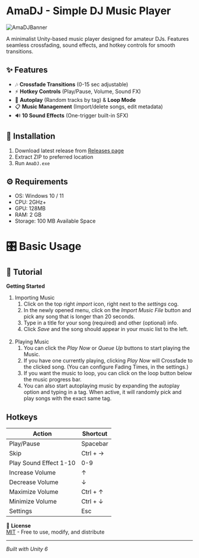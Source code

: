 # AmaDJ - Simple DJ Music Player

![AmaDJBanner](https://github.com/user-attachments/assets/4e54e1b6-c2f8-458f-8fe0-689151c8af00)



A minimalist Unity-based music player designed for amateur DJs. Features seamless crossfading, sound effects, and hotkey controls for smooth transitions.

## ✨ Features

- 🎶 **Crossfade Transitions** (0-15 sec adjustable)  
- ⚡ **Hotkey Controls** (Play/Pause, Volume, Sound FX)  
- 🔄 **Autoplay** (Random tracks by tag) & **Loop Mode**  
- 📋 **Music Management** (Import/delete songs, edit metadata)  
- 🔊 **10 Sound Effects** (One-trigger built-in SFX)  

## 🚀 Installation

1. Download latest release from [Releases page](https://github.com/olkadev/AmaDJ/releases)
2. Extract ZIP to preferred location
3. Run `AmaDJ.exe`

## ⚙️ Requirements
- OS: Windows 10 / 11
- CPU: 2GHz+
- GPU: 128MB
- RAM: 2 GB
- Storage: 100 MB Available Space

# 🎛️ Basic Usage

## 📖 Tutorial
**Getting Started**
1. Importing Music
   1. Click on the top right *import* icon, right next to the *settings* cog.
   2. In the newly opened menu, click on the *Import Music File* button and pick any song that is longer than 20 seconds.
   3. Type in a title for your song (required) and other (optional) info.
   4. Click *Save* and the song should appear in your music list to the left.
   <br>
2. Playing Music
   1. You can click the *Play Now* or *Queue Up* buttons to start playing the Music.
   2. If you have one currently playing, clicking *Play Now* will Crossfade to the clicked song. (You can configure Fading Times, in the settings.)
   3. If you want the music to loop, you can click on the loop button below the music progress bar.
   4. You can also start autoplaying music by expanding the autoplay option and typing in a tag. When active, it will randomly pick and play songs with the exact same tag.

## Hotkeys
| Action  | Shortcut |
| ------------- | ------------- |
| Play/Pause  | Spacebar  |
| Skip | Ctrl + →  |
| Play Sound Effect 1-10 | 0-9 |
| Increase Volume | ↑  |
| Decrease Volume | ↓  |
| Maximize Volume | Ctrl + ↑ |
| Minimize Volume | Ctrl + ↓ |
| Settings | Esc |

📄 **License**  
[MIT](LICENSE) - Free to use, modify, and distribute  

---
*Built with Unity 6*
